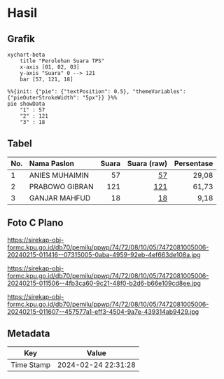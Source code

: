 # Hasil

## Grafik

```mermaid
xychart-beta
    title "Perolehan Suara TPS"
    x-axis [01, 02, 03]
    y-axis "Suara" 0 --> 121
    bar [57, 121, 18]
```

```mermaid
%%{init: {"pie": {"textPosition": 0.5}, "themeVariables": {"pieOuterStrokeWidth": "5px"}} }%%
pie showData
    "1" : 57
    "2" : 121
    "3" : 18
```

## Tabel

| No. | Nama Paslon    | Suara | Suara (raw) | Persentase |
|:--- |:-------------- | -----:| -----------:| ----------:|
| 1   | ANIES MUHAIMIN | 57    | [57][p-1]   | 29,08      |
| 2   | PRABOWO GIBRAN | 121   | [121][p-2]  | 61,73      |
| 3   | GANJAR MAHFUD  | 18    | [18][p-3]   | 9,18       |


[p-1]: https://github.com/gigit-pemilu/pemilu-2024-74-sulawesi-tenggara/blob/main/pilpres/hitung-suara/sub/74-sulawesi-tenggara/sub/72-kota-bau-bau/sub/08-batupoaro/sub/1005-lanto/sub/006-tps/sub/paslon-1.txt
[p-2]: https://github.com/gigit-pemilu/pemilu-2024-74-sulawesi-tenggara/blob/main/pilpres/hitung-suara/sub/74-sulawesi-tenggara/sub/72-kota-bau-bau/sub/08-batupoaro/sub/1005-lanto/sub/006-tps/sub/paslon-2.txt
[p-3]: https://github.com/gigit-pemilu/pemilu-2024-74-sulawesi-tenggara/blob/main/pilpres/hitung-suara/sub/74-sulawesi-tenggara/sub/72-kota-bau-bau/sub/08-batupoaro/sub/1005-lanto/sub/006-tps/sub/paslon-3.txt

## Foto C Plano

https://sirekap-obj-formc.kpu.go.id/db70/pemilu/ppwp/74/72/08/10/05/7472081005006-20240215-011416--07315005-0aba-4959-92eb-4ef663de108a.jpg

https://sirekap-obj-formc.kpu.go.id/db70/pemilu/ppwp/74/72/08/10/05/7472081005006-20240215-011506--4fb3ca60-9c21-48f0-b2d6-b66e109cd8ee.jpg

https://sirekap-obj-formc.kpu.go.id/db70/pemilu/ppwp/74/72/08/10/05/7472081005006-20240215-011607--457577a1-eff3-4504-9a7e-439314ab9429.jpg


## Metadata

| Key        | Value               |
| ---------- | ------------------- |
| Time Stamp | 2024-02-24 22:31:28 |



